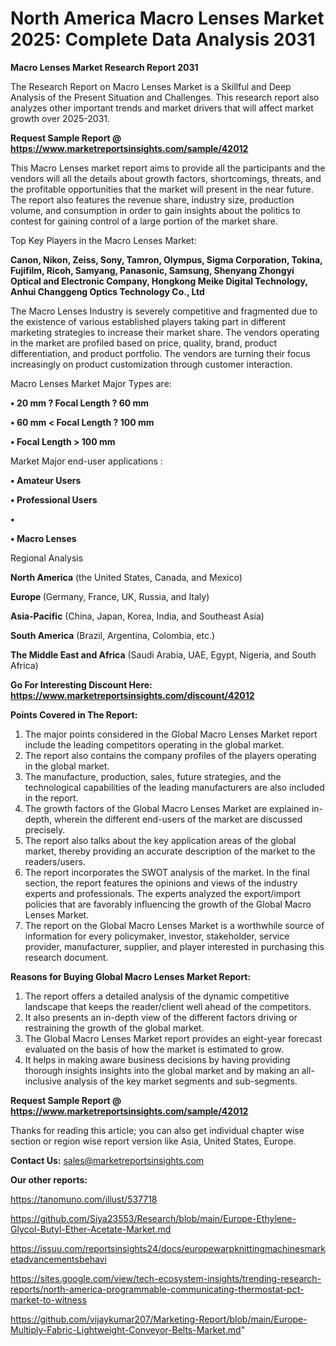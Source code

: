# North America Macro Lenses Market 2025: Complete Data Analysis 2031

<strong>Macro Lenses Market Research Report 2031</strong>

The Research Report on Macro Lenses Market is a Skillful and Deep Analysis of the Present Situation and Challenges. This research report also analyzes other important trends and market drivers that will affect market growth over 2025-2031.

<strong>Request Sample Report @ <a href=https://www.marketreportsinsights.com/sample/42012>https://www.marketreportsinsights.com/sample/42012</a></strong>

This Macro Lenses market report aims to provide all the participants and the vendors will all the details about growth factors, shortcomings, threats, and the profitable opportunities that the market will present in the near future. The report also features the revenue share, industry size, production volume, and consumption in order to gain insights about the politics to contest for gaining control of a large portion of the market share.

Top Key Players in the Macro Lenses Market:

<strong>Canon, Nikon, Zeiss, Sony, Tamron, Olympus, Sigma Corporation, Tokina, Fujifilm, Ricoh, Samyang, Panasonic, Samsung, Shenyang Zhongyi Optical and Electronic Company, Hongkong Meike Digital Technology, Anhui Changgeng Optics Technology Co., Ltd</strong>

The Macro Lenses Industry is severely competitive and fragmented due to the existence of various established players taking part in different marketing strategies to increase their market share. The vendors operating in the market are profiled based on price, quality, brand, product differentiation, and product portfolio. The vendors are turning their focus increasingly on product customization through customer interaction.

Macro Lenses Market Major Types are:

<strong>•  20 mm ? Focal Length ? 60 mm

•  60 mm < Focal Length ? 100 mm

•  Focal Length > 100 mm</strong>

Market Major end-user applications :

<strong>•  Amateur Users

•  Professional Users

•  

•  Macro Lenses</strong>

Regional Analysis

</u><strong><b>North America</b></strong> (the United States, Canada, and Mexico)

<strong><b>Europe </b></strong>(Germany, France, UK, Russia, and Italy)

<strong><b>Asia-Pacific</b></strong> (China, Japan, Korea, India, and Southeast Asia)

<strong><b>South America</b></strong> (Brazil, Argentina, Colombia, etc.)

<strong><b>The Middle East and Africa</b></strong> (Saudi Arabia, UAE, Egypt, Nigeria, and South Africa)

<strong>Go For Interesting Discount Here: <a href=https://www.marketreportsinsights.com/discount/42012>https://www.marketreportsinsights.com/discount/42012</a></strong>

<strong>Points Covered in The Report:</strong>
<ol>
  <li>The major points considered in the Global Macro Lenses Market report include the leading competitors operating in the global market.</li>
  <li>The report also contains the company profiles of the players operating in the global market.</li>
  <li>The manufacture, production, sales, future strategies, and the technological capabilities of the leading manufacturers are also included in the report.</li>
  <li>The growth factors of the Global Macro Lenses Market are explained in-depth, wherein the different end-users of the market are discussed precisely.</li>
  <li>The report also talks about the key application areas of the global market, thereby providing an accurate description of the market to the readers/users.</li>
  <li>The report incorporates the SWOT analysis of the market. In the final section, the report features the opinions and views of the industry experts and professionals. The experts analyzed the export/import policies that are favorably influencing the growth of the Global Macro Lenses Market.</li>
  <li>The report on the Global Macro Lenses Market is a worthwhile source of information for every policymaker, investor, stakeholder, service provider, manufacturer, supplier, and player interested in purchasing this research document.</li>
</ol>
<strong>Reasons for Buying Global Macro Lenses Market Report:</strong>

<ol>
  <li>The report offers a detailed analysis of the dynamic competitive landscape that keeps the reader/client well ahead of the competitors.</li>
  <li>It also presents an in-depth view of the different factors driving or restraining the growth of the global market.</li>
  <li>The Global Macro Lenses Market report provides an eight-year forecast evaluated on the basis of how the market is estimated to grow.</li>
  <li>It helps in making aware business decisions by having providing thorough insights insights into the global market and by making an all-inclusive analysis of the key market segments and sub-segments.</li>
</ol>
<strong>Request Sample Report @ <a href=https://www.marketreportsinsights.com/sample/42012>https://www.marketreportsinsights.com/sample/42012</a></strong>


Thanks for reading this article; you can also get individual chapter wise section or region wise report version like Asia, United States, Europe.

<strong>Contact Us:</strong>
sales@marketreportsinsights.com

<strong>Our other reports:</strong>

<a href=https://tanomuno.com/illust/537718>https://tanomuno.com/illust/537718</a>

<a href=https://github.com/Siya23553/Research/blob/main/Europe-Ethylene-Glycol-Butyl-Ether-Acetate-Market.md>https://github.com/Siya23553/Research/blob/main/Europe-Ethylene-Glycol-Butyl-Ether-Acetate-Market.md</a>

<a href=https://issuu.com/reportsinsights24/docs/europewarpknittingmachinesmarketadvancementsbehavi>https://issuu.com/reportsinsights24/docs/europewarpknittingmachinesmarketadvancementsbehavi</a>

<a href=https://sites.google.com/view/tech-ecosystem-insights/trending-research-reports/north-america-programmable-communicating-thermostat-pct-market-to-witness>https://sites.google.com/view/tech-ecosystem-insights/trending-research-reports/north-america-programmable-communicating-thermostat-pct-market-to-witness</a>

<a href=https://github.com/vijaykumar207/Marketing-Report/blob/main/Europe-Multiply-Fabric-Lightweight-Conveyor-Belts-Market.md>https://github.com/vijaykumar207/Marketing-Report/blob/main/Europe-Multiply-Fabric-Lightweight-Conveyor-Belts-Market.md</a>"
